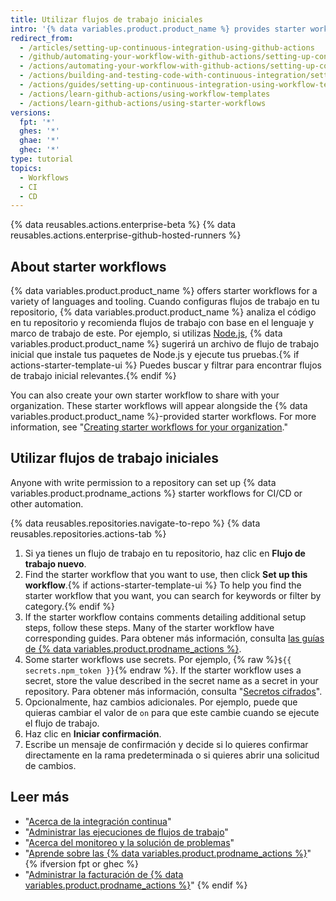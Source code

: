 ```yaml
---
title: Utilizar flujos de trabajo iniciales
intro: '{% data variables.product.product_name %} provides starter workflows for a variety of languages and tooling.'
redirect_from:
  - /articles/setting-up-continuous-integration-using-github-actions
  - /github/automating-your-workflow-with-github-actions/setting-up-continuous-integration-using-github-actions
  - /actions/automating-your-workflow-with-github-actions/setting-up-continuous-integration-using-github-actions
  - /actions/building-and-testing-code-with-continuous-integration/setting-up-continuous-integration-using-github-actions
  - /actions/guides/setting-up-continuous-integration-using-workflow-templates
  - /actions/learn-github-actions/using-workflow-templates
  - /actions/learn-github-actions/using-starter-workflows
versions:
  fpt: '*'
  ghes: '*'
  ghae: '*'
  ghec: '*'
type: tutorial
topics:
  - Workflows
  - CI
  - CD
---
```


{% data reusables.actions.enterprise-beta %}
{% data reusables.actions.enterprise-github-hosted-runners %}

## About starter workflows

{% data variables.product.product_name %} offers starter workflows for a variety of languages and tooling. Cuando configuras flujos de trabajo en tu repositorio, {% data variables.product.product_name %} analiza el código en tu repositorio y recomienda flujos de trabajo con base en el lenguaje y marco de trabajo de este. Por ejemplo, si utilizas [Node.js](https://nodejs.org/en/), {% data variables.product.product_name %} sugerirá un archivo de flujo de trabajo inicial que instale tus paquetes de Node.js y ejecute tus pruebas.{% if actions-starter-template-ui %} Puedes buscar y filtrar para encontrar flujos de trabajo inicial relevantes.{% endif %}

You can also create your own starter workflow to share with your organization. These starter workflows will appear alongside the {% data variables.product.product_name %}-provided starter workflows. For more information, see "[Creating starter workflows for your organization](/actions/learn-github-actions/creating-starter-workflows-for-your-organization)."

## Utilizar flujos de trabajo iniciales

Anyone with write permission to a repository can set up {% data variables.product.prodname_actions %} starter workflows for CI/CD or other automation.

{% data reusables.repositories.navigate-to-repo %}
{% data reusables.repositories.actions-tab %}
1. Si ya tienes un flujo de trabajo en tu repositorio, haz clic en **Flujo de trabajo nuevo**.
1. Find the starter workflow that you want to use, then click **Set up this workflow**.{% if actions-starter-template-ui %} To help you find the starter workflow that you want, you can search for keywords or filter by category.{% endif %}
1. If the starter workflow contains comments detailing additional setup steps, follow these steps. Many of the starter workflow have corresponding guides. Para obtener más información, consulta [las guías de {% data variables.product.prodname_actions %}](/actions/guides).
1. Some starter workflows use secrets. Por ejemplo, {% raw %}`${{ secrets.npm_token }}`{% endraw %}. If the starter workflow uses a secret, store the value described in the secret name as a secret in your repository. Para obtener más información, consulta "[Secretos cifrados](/actions/reference/encrypted-secrets)".
1. Opcionalmente, haz cambios adicionales. Por ejemplo, puede que quieras cambiar el valor de `on` para que este cambie cuando se ejecute el flujo de trabajo.
1. Haz clic en **Iniciar confirmación**.
1. Escribe un mensaje de confirmación y decide si lo quieres confirmar directamente en la rama predeterminada o si quieres abrir una solicitud de cambios.

## Leer más

- "[Acerca de la integración continua](/articles/about-continuous-integration)"
- "[Administrar las ejecuciones de flujos de trabajo](/actions/managing-workflow-runs)"
- "[Acerca del monitoreo y la solución de problemas](/actions/monitoring-and-troubleshooting-workflows/about-monitoring-and-troubleshooting)"
- "[Aprende sobre las {% data variables.product.prodname_actions %}](/actions/learn-github-actions)"
{% ifversion fpt or ghec %}
- "[Administrar la facturación de {% data variables.product.prodname_actions %}](/billing/managing-billing-for-github-actions)"
{% endif %}
